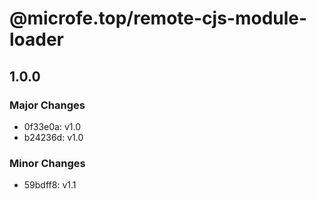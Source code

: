 # @microfe.top/remote-cjs-module-loader

## 1.0.0

### Major Changes

- 0f33e0a: v1.0
- b24236d: v1.0

### Minor Changes

- 59bdff8: v1.1
